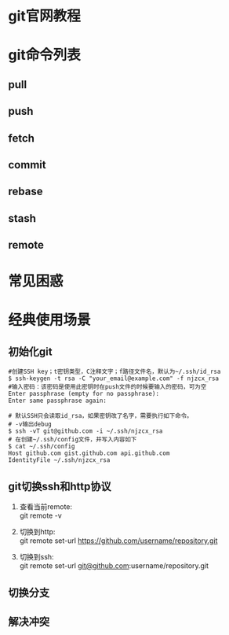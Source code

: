 # git官网教程

# git命令列表
## pull
## push
## fetch
## commit
## rebase
## stash
## remote
# 常见困惑
# 经典使用场景
## 初始化git
```shell
#创建SSH key；t密钥类型，C注释文字；f路径文件名，默认为~/.ssh/id_rsa
$ ssh-keygen -t rsa -C "your_email@example.com" -f njzcx_rsa
#输入密码：该密码是使用此密钥时在push文件的时候要输入的密码，可为空
Enter passphrase (empty for no passphrase): 
Enter same passphrase again:

# 默认SSH只会读取id_rsa，如果密钥改了名字，需要执行如下命令。
# -v输出debug
$ ssh -vT git@github.com -i ~/.ssh/njzcx_rsa
# 在创建~/.ssh/config文件，并写入内容如下
$ cat ~/.ssh/config
Host github.com gist.github.com api.github.com
IdentityFile ~/.ssh/njzcx_rsa
```
## git切换ssh和http协议
1. 查看当前remote: <br>
git remote -v

2. 切换到http: <br>
git remote set-url https://github.com/username/repository.git

3. 切换到ssh: <br>
git remote set-url git@github.com:username/repository.git
## 切换分支
## 解决冲突